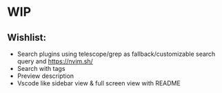 # WIP
## Wishlist:
- Search plugins using telescope/grep as fallback/customizable search query and https://nvim.sh/
- Search with tags
- Preview description
- Vscode like sidebar view & full screen view with README
